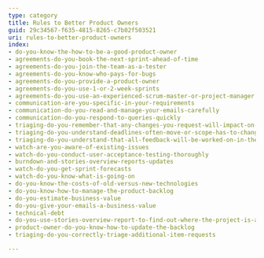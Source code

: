 ```yaml
---
type: category
title: Rules to Better Product Owners
guid: 29c34567-f635-4815-8265-c7b02f503521
uri: rules-to-better-product-owners
index:
- do-you-know-the-how-to-be-a-good-product-owner
- agreements-do-you-book-the-next-sprint-ahead-of-time
- agreements-do-you-join-the-team-as-a-tester
- agreements-do-you-know-who-pays-for-bugs
- agreements-do-you-provide-a-product-owner
- agreements-do-you-use-1-or-2-week-sprints
- agreements-do-you-use-an-experienced-scrum-master-or-project-manager
- communication-are-you-specific-in-your-requirements
- communication-do-you-read-and-manage-your-emails-carefully
- communication-do-you-respond-to-queries-quickly
- triaging-do-you-remember-that-any-changes-you-request-will-impact-on-budget-and-time
- triaging-do-you-understand-deadlines-often-move-or-scope-has-to-change
- triaging-do-you-understand-that-all-feedback-will-be-worked-on-in-the-next-sprint
- watch-are-you-aware-of-existing-issues
- watch-do-you-conduct-user-acceptance-testing-thoroughly
- burndown-and-stories-overview-reports-updates
- watch-do-you-get-sprint-forecasts
- watch-do-you-know-what-is-going-on
- do-you-know-the-costs-of-old-versus-new-technologies
- do-you-know-how-to-manage-the-product-backlog
- do-you-estimate-business-value
- do-you-give-your-emails-a-business-value
- technical-debt
- do-you-use-stories-overview-report-to-find-out-where-the-project-is-at
- product-owner-do-you-know-how-to-update-the-backlog
- triaging-do-you-correctly-triage-additional-item-requests

---
```

 

